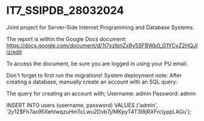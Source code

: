 # IT7_SSIPDB_28032024
Joint project for Server-Side Internet Programming and Database Systems. 

The report is within the Google Docs document: https://docs.google.com/document/d/1t7xzlbnZx8y5SFBWb0_G1YCvZ2HQJIiz/edit

To access the document, be sure you are logged in using your PU email. 

Don't forget to first run the migrations!
System deployment note: After creating a database, manually create an account with an SQL query:

The query for creating an account with;
Username: admin
Password: admin

INSERT INTO users (username, password) VALUES ('admin', '$2y$12$Fh7ax95XehlwqzuHmTcLwu2Dvb7j/MKpyT4T3I8jRXFrclyppLAGu');